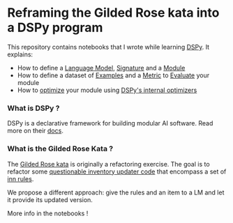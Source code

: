 # Reframing the Gilded Rose kata into a DSPy program

This repository contains notebooks that I wrote while learning [DSPy](https://dspy.ai/). It explains:
- How to define a [Language Model](https://dspy.ai/learn/programming/language_models/), [Signature](https://dspy.ai/learn/programming/signatures/) and a [Module](https://dspy.ai/learn/programming/modules/)
- How to define a dataset of [Examples](https://dspy.ai/learn/evaluation/data/) and a [Metric](https://dspy.ai/learn/evaluation/metrics/) to [Evaluate](https://dspy.ai/learn/evaluation/overview/) your module
- How to [optimize](https://dspy.ai/learn/optimization/overview/) your module using [DSPy's internal optimizers](https://dspy.ai/learn/optimization/optimizers/)

### What is DSPy ?

DSPy is a declarative framework for building modular AI software. Read more on their [docs](https://dspy.ai/).

### What is the Gilded Rose Kata ?

The [Gilded Rose kata](https://github.com/emilybache/GildedRose-Refactoring-Kata) is originally a refactoring exercise. The goal is to refactor some [questionable inventory updater code](https://github.com/emilybache/GildedRose-Refactoring-Kata/blob/main/python/gilded_rose.py) that encompass a set of [inn rules](https://github.com/emilybache/GildedRose-Refactoring-Kata/blob/main/GildedRoseRequirements.md).

We propose a different approach: give the rules and an item to a LM and let it provide its updated version.

More info in the notebooks !